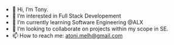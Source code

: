 - 👋 Hi, I’m Tony.
- 👀 I’m interested in Full Stack Developement
- 🌱 I’m currently learning Software Engineering @ALX
- 💞️ I’m looking to collaborate on projects within my scope in SE.
- 📫 How to reach me: atoni.melh@gmail.com

<!---
atonii/atonii is a ✨ special ✨ repository because its `README.md` (this file) appears on your GitHub profile.
You can click the Preview link to take a look at your changes.
--->
